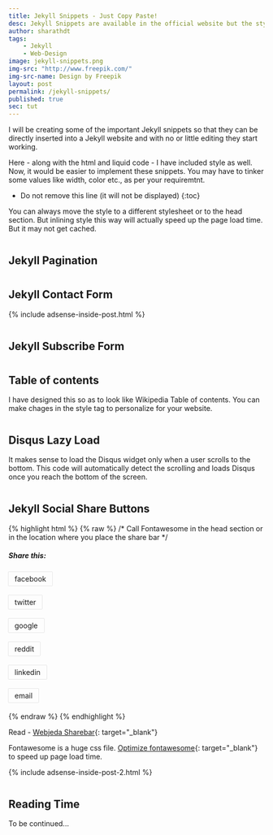 ```yaml
---
title: Jekyll Snippets - Just Copy Paste!
desc: Jekyll Snippets are available in the official website but the styling is not. I'm trying to create jekyll snippets that you can copy it to your jekyll website and it starts working. 
author: sharathdt
tags: 
    - Jekyll 
    - Web-Design
image: jekyll-snippets.png
img-src: "http://www.freepik.com/"
img-src-name: Design by Freepik
layout: post
permalink: /jekyll-snippets/
published: true
sec: tut
---
```


I will be creating some of the important Jekyll snippets so that they can be directly inserted into a Jekyll website and with no or little editing they start working.

Here - along with the html and liquid code - I have included style as well. Now, it would be easier to implement these snippets. You may have to tinker some values like width, color etc., as per your requiremtnt.

* Do not remove this line (it will not be displayed)
{:toc}


You can always move the style to a different stylesheet or to the head section. But inlining style this way will actually speed up the page load time. But it may not get cached.


## Jekyll Pagination

<script src="https://gist.github.com/sharu725/3c3a3971955d02e24f45edc864bf8172.js"></script>

## Jekyll Contact Form

<script src="https://gist.github.com/sharu725/b8bc09d8a6bb57c637df0b5ae958c155.js"></script>

{% include adsense-inside-post.html %}

## Jekyll Subscribe Form

<script src="https://gist.github.com/sharu725/744bf9357c62a34d416ba71650a64968.js"></script>

## Table of contents
I have designed this so as to look like Wikipedia Table of contents. You can make chages in the style tag to personalize for your website.

<script src="https://gist.github.com/sharu725/2e3b740d14edcd493b623fec5dc1c228.js"></script>

## Disqus Lazy Load
It makes sense to load the Disqus widget only when a user scrolls to the bottom. This code will automatically detect the scrolling and loads Disqus once you reach the bottom of the screen.

<script src="https://gist.github.com/sharu725/ef18ae0645b6b179fcc1263f156f0db9.js"></script>


## Jekyll Social Share Buttons

{% highlight html %}
{% raw %}
/* Call Fontawesome in the head section or in the location where you place the share bar */
<link href="https://maxcdn.bootstrapcdn.com/font-awesome/4.7.0/css/font-awesome.min.css" rel="stylesheet">
<style>
.share-box a {
  display: inline-block;
  -webkit-box-shadow: 0 0 1px #777;
  box-shadow: 0 0 1px #777;
  padding: 5px 12px;
  margin-right: 5px;
  margin-bottom: 5px;
  text-decoration: none; }
  .share-box a:hover {
    text-decoration: none;
    -webkit-transition: background-color 200ms linear;
    -ms-transition: background-color 200ms linear;
    transition: background-color 200ms linear; }

.f {
  color: #3b5998; }
  .f:hover {
    color: #fff;
    background-color: #3b5998; }

.t {
  color: #4099FF; }
  .t:hover {
    color: #fff;
    background-color: #4099FF; }

.g {
  color: #d34836; }
  .g:hover {
    color: #fff;
    background-color: #d34836; }

.r {
  color: #ff5700; }
  .r:hover {
    color: #fff;
    background-color: #ff5700; }

.l {
  color: #0077b5; }
  .l:hover {
    color: #fff;
    background-color: #0077b5; }

.e {
  color: #444444; }
  .e:hover {
    color: #fff;
    background-color: #444444; }
</style>

<div class="share-box">
<h5>Share this:</h5>

<a class="f" href="https://www.facebook.com/sharer/sharer.php?u={{ site.url }}{{site.baseurl}}{{ page.url }}" onclick="window.open(this.href, 'mywin',
'left=20,top=20,width=500,height=500,toolbar=1,resizable=0'); return false;" ><i class="fa fa-facebook-official fa"></i><span> facebook</span></a>

<a class="t" href="https://twitter.com/intent/tweet?text={{ page.title }}&url={{ site.url }}{{site.baseurl}}{{ page.url }}" onclick="window.open(this.href, 'mywin',
'left=20,top=20,width=500,height=500,toolbar=1,resizable=0'); return false;"><i class="fa fa-twitter fa"></i><span> twitter</span></a>
        
<a class="g" href="https://plus.google.com/share?url={{ site.url }}{{site.baseurl}}{{ page.url }}" onclick="window.open(this.href, 'mywin',
'left=20,top=20,width=500,height=500,toolbar=1,resizable=0'); return false;" ><i class="fa fa-google-plus fa"></i><span> google</span></a>
        
<a class="r" href="http://www.reddit.com/submit?url={{ site.url }}{{site.baseurl}}{{ page.url }}" onclick="window.open(this.href, 'mywin',
'left=20,top=20,width=900,height=500,toolbar=1,resizable=0'); return false;" ><i class="fa fa-reddit fa"></i><span> reddit</span></a>

<a class="l" href="https://www.linkedin.com/shareArticle?mini=true&url={{ site.url }}{{site.baseurl}}{{ page.url }}&title={{ page.title }}&summary={{ page.desc }}&source=webjeda" onclick="window.open(this.href, 'mywin',
'left=20,top=20,width=500,height=500,toolbar=1,resizable=0'); return false;" ><i class="fa fa-linkedin fa"></i><span> linkedin</span></a>

<a class="e" href="mailto:?subject={{ page.title }}&amp;body=Check out this site {{ site.url }}{{site.baseurl}}{{ page.url }}"><i class="fa fa-envelope fa"></i><span> email</span></a>                          
</div>
{% endraw %}
{% endhighlight %}

Read - [Webjeda Sharebar](http://webjeda.com/webjeda-sharebar/){: target="_blank"}

Fontawesome is a huge css file. [Optimize fontawesome](/optimize-fontawesome/){: target="_blank"} to speed up page load time.


<style>
h2 {
    margin-top: 2em;
}
</style>


{% include adsense-inside-post-2.html %}

## Reading Time

<script src="https://gist.github.com/sharu725/d8c9566562166d6d1fd6f3f49972245e.js"></script>


To be continued...